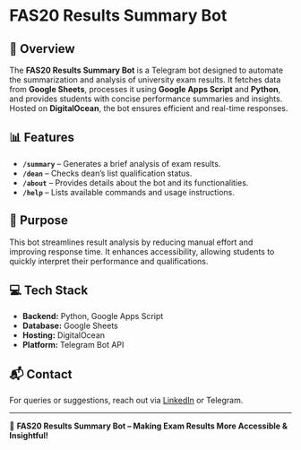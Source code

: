 # FAS20 Results Summary Bot

## 📌 Overview

The **FAS20 Results Summary Bot** is a Telegram bot designed to automate the summarization and analysis of university exam results. It fetches data from **Google Sheets**, processes it using **Google Apps Script** and **Python**, and provides students with concise performance summaries and insights. Hosted on **DigitalOcean**, the bot ensures efficient and real-time responses.

## 📊 Features

- **`/summary`** – Generates a brief analysis of exam results.
- **`/dean`** – Checks dean’s list qualification status.
- **`/about`** – Provides details about the bot and its functionalities.
- **`/help`** – Lists available commands and usage instructions.

## 🎯 Purpose

This bot streamlines result analysis by reducing manual effort and improving response time. It enhances accessibility, allowing students to quickly interpret their performance and qualifications.

## 💻 Tech Stack

- **Backend:** Python, Google Apps Script
- **Database:** Google Sheets
- **Hosting:** DigitalOcean
- **Platform:** Telegram Bot API

## 📬 Contact

For queries or suggestions, reach out via [LinkedIn](https://www.linkedin.com/in/lakpriya-gurugamage/) or Telegram.

---

🚀 **FAS20 Results Summary Bot – Making Exam Results More Accessible & Insightful!**
